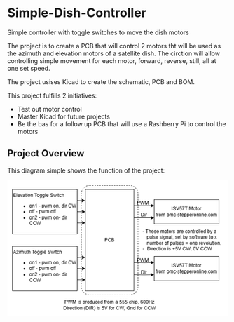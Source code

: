 # Simple-Dish-Controller
Simple controller with toggle switches to move the dish motors

The project is to create a PCB that will control 2 motors tht will be used as the azimuth and elevation motors of a satellite dish. The cirction will allow controlling simple movement for each motor, forward, reverse, still, all at one set speed.

The project usises Kicad to create the schematic, PCB and BOM.

This project fulfills 2 initiatives:
- Test out motor control
- Master Kicad for future projects
- Be the bas for a follow up PCB that will use a Rashberry Pi to control the motors

## Project Overview

This diagram simple shows the function of the project:

![Alt text](images/simple-dish-controller-overview.png)
